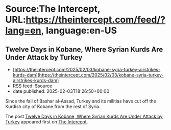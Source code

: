 # Source:The Intercept, URL:https://theintercept.com/feed/?lang=en, language:en-US

## Twelve Days in Kobane, Where Syrian Kurds Are Under Attack by Turkey
 - [https://theintercept.com/2025/02/03/kobane-syria-turkey-airstrikes-kurds-dam](https://theintercept.com/2025/02/03/kobane-syria-turkey-airstrikes-kurds-dam)
 - RSS feed: $source
 - date published: 2025-02-03T18:26:50+00:00

<p>Since the fall of Bashar al-Assad, Turkey and its militias have cut off the Kurdish city of Kobane from the rest of Syria.</p>
<p>The post <a href="https://theintercept.com/2025/02/03/kobane-syria-turkey-airstrikes-kurds-dam/">Twelve Days in Kobane, Where Syrian Kurds Are Under Attack by Turkey</a> appeared first on <a href="https://theintercept.com">The Intercept</a>.</p>

